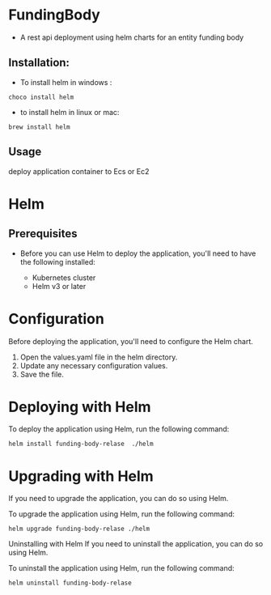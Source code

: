 # FundingBody

- A rest api deployment using helm charts for an entity funding body

## Installation:
- To  install helm in windows :
```
choco install helm 
```
- to install helm in linux or mac:
 ```` 
 brew install helm
  ````

## Usage
 
deploy application container to Ecs or Ec2

# Helm

## Prerequisites
- Before you can use Helm to deploy the application, you'll need to have the following installed:

   - Kubernetes cluster
   - Helm v3 or later
# Configuration
Before deploying the application, you'll need to configure the Helm chart.

1. Open the values.yaml file in the helm directory.
2. Update any necessary configuration values.
3. Save the file.
# Deploying with Helm
To deploy the application using Helm, run the following command:

```
helm install funding-body-relase  ./helm
```
# Upgrading with Helm
If you need to upgrade the application, you can do so using Helm.

To upgrade the application using Helm, run the following command:

````
helm upgrade funding-body-relase ./helm
````
Uninstalling with Helm
If you need to uninstall the application, you can do so using Helm.

To uninstall the application using Helm, run the following command:

````
helm uninstall funding-body-relase
````
